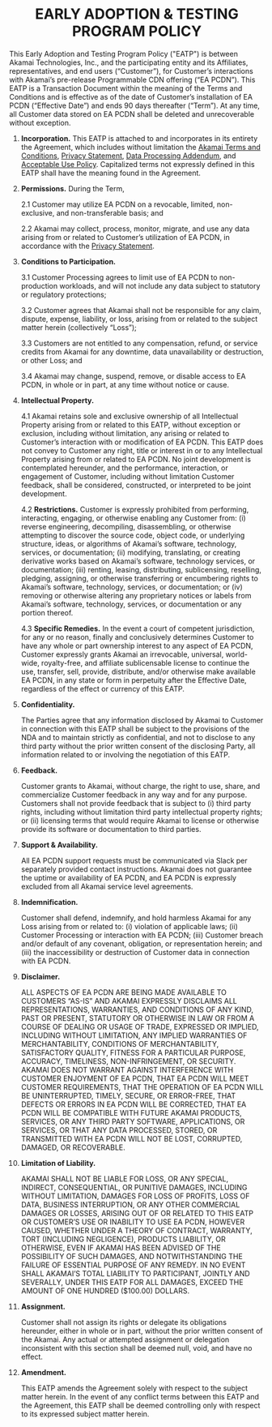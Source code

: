                  
<h1 style="text-align: center;">EARLY ADOPTION & TESTING PROGRAM POLICY</h3>

This Early Adoption and Testing Program Policy ("EATP") is between Akamai Technologies, Inc., and the participating entity and its Affiliates, representatives, and end users (“Customer”), for Customer’s interactions with Akamai’s pre-release Programmable CDN offering (“EA PCDN”). This EATP is a Transaction Document within the meaning of the Terms and Conditions  and is effective as of the date of Customer’s installation of EA PCDN (“Effective Date”) and ends 90 days thereafter (“Term”). At any time, all Customer data stored on EA PCDN shall be deleted and unrecoverable without exception. 

1. **Incorporation.** This EATP is attached to and incorporates in its entirety the Agreement, which  includes without limitation the [Akamai Terms and Conditions](https://www.akamai.com/legal/terms-and-conditions), [Privacy Statement](https://www.akamai.com/legal/privacy-statement), [Data Processing Addendum](https://www.akamai.com/site/en/documents/akamai/akamai-data-protection-addendum.pdf), and [Acceptable Use Policy](https://www.akamai.com/legal/acceptable-use-policy). Capitalized terms not expressly defined in this EATP shall have the meaning found in the Agreement. 

2.    **Permissions.** During the Term,

      2.1   Customer may utilize EA PCDN on a revocable, limited, non-exclusive, and non-transferable basis; and

      2.2   Akamai may collect, process, monitor, migrate, and use any data arising from or related to Customer’s utilization of EA PCDN, in accordance with the [Privacy Statement](https://www.akamai.com/legal/compliance/privacy-trust-center). 

3.    **Conditions to Participation.**
      
      3.1   Customer Processing agrees to limit use of EA PCDN to non-production workloads, and will not include any data subject to statutory or regulatory protections; 
      
      3.2   Customer agrees that Akamai shall not be responsible for any claim, dispute, expense, liability, or loss, arising from or related to the subject matter herein (collectively “Loss”); 
      
      3.3   Customers are not entitled to any compensation, refund, or service credits from Akamai for any downtime, data unavailability or destruction, or other Loss; and 
      
      3.4   Akamai may change, suspend, remove, or disable access to EA PCDN, in whole or in part, at any time without notice or cause.  

4.    **Intellectual Property.**

      4.1   Akamai retains sole and exclusive ownership of all Intellectual Property arising from or related to this EATP, without exception or exclusion, including without limitation, any arising or related to Customer’s interaction with or modification of EA PCDN. This EATP does not convey to Customer any right, title or interest in or to any Intellectual Property arising from or related to EA PCDN. No joint development is contemplated hereunder, and the performance, interaction, or engagement of Customer, including without limitation Customer feedback, shall be considered, constructed, or interpreted to be joint development. 

      4.2   **Restrictions.**  Customer is expressly prohibited from performing, interacting, engaging, or otherwise enabling any Customer from: (i) reverse engineering, decompiling, disassembling, or otherwise attempting to discover the source code, object code, or underlying structure, ideas, or algorithms of Akamai’s software, technology, services, or documentation; (ii) modifying, translating, or creating derivative works based on Akamai’s software, technology services, or documentation; (iii) renting, leasing, distributing, sublicensing, reselling, pledging, assigning, or otherwise transferring or encumbering rights to Akamai’s software, technology, services, or documentation; or (iv) removing or otherwise altering any proprietary notices or labels from Akamai’s software, technology, services, or documentation or any portion thereof. 

      4.3   **Specific Remedies.** In the event a court of competent jurisdiction, for any or no reason, finally and conclusively determines Customer to have any whole or part ownership interest to any aspect of EA PCDN, Customer expressly grants Akamai an irrevocable, universal, world-wide, royalty-free, and affiliate sublicensable license to continue the use, transfer, sell, provide, distribute, and/or otherwise make available EA PCDN, in any state or form in perpetuity after the Effective Date, regardless of the effect or currency of this EATP. 

5.    **Confidentiality.**

      The Parties agree that any information disclosed by Akamai to Customer in connection with this EATP shall be subject to the provisions of the NDA and to maintain strictly as confidential, and not to disclose to any third party without the prior written consent of the disclosing Party, all information related to or involving the negotiation of this EATP. 

6.    **Feedback.**

      Customer grants to Akamai, without charge, the right to use, share, and commercialize Customer feedback in any way and for any purpose. Customers shall not provide feedback that is subject to (i) third party rights, including without limitation third party intellectual property rights; or (ii) licensing terms that would require Akamai to license or otherwise provide its software or documentation to third parties. 

7.    **Support & Availability.**

      All EA PCDN support requests must be communicated via Slack per separately provided contact instructions. Akamai does not guarantee the uptime or availability of EA PCDN, and EA PCDN is expressly excluded from all Akamai service level agreements. 

8.    **Indemnification.**

      Customer shall defend, indemnify, and hold harmless Akamai for any Loss arising from or related to: (i) violation of applicable laws; (ii) Customer Processing or interaction with EA PCDN; (iii) Customer breach and/or default of any covenant, obligation, or representation herein; and (iii) the inaccessibility or destruction of Customer data in connection with EA PCDN. 

9.    **Disclaimer.**

      ALL ASPECTS OF EA PCDN ARE BEING MADE AVAILABLE TO CUSTOMERS “AS-IS” AND AKAMAI EXPRESSLY DISCLAIMS ALL REPRESENTATIONS, WARRANTIES, AND CONDITIONS OF ANY KIND, PAST OR PRESENT, STATUTORY OR OTHERWISE IN LAW OR FROM A COURSE OF DEALING OR USAGE OF TRADE, EXPRESSED OR IMPLIED, INCLUDING WITHOUT LIMITATION, ANY IMPLIED WARRANTIES OF MERCHANTABILITY, CONDITIONS OF MERCHANTABILITY, SATISFACTORY QUALITY, FITNESS FOR A PARTICULAR PURPOSE, ACCURACY, TIMELINESS, NON-INFRINGEMENT, OR SECURITY.
      AKAMAI DOES NOT WARRANT AGAINST INTERFERENCE WITH CUSTOMER ENJOYMENT OF EA PCDN, THAT EA PCDN WILL MEET CUSTOMER REQUIREMENTS, THAT THE OPERATION OF EA PCDN WILL BE UNINTERRUPTED, TIMELY, SECURE, OR ERROR-FREE, THAT DEFECTS OR ERRORS IN EA PCDN WILL BE CORRECTED, THAT EA PCDN WILL BE COMPATIBLE WITH FUTURE AKAMAI PRODUCTS, SERVICES, OR ANY THIRD PARTY SOFTWARE, APPLICATIONS, OR SERVICES, OR THAT ANY DATA PROCESSED, STORED, OR TRANSMITTED WITH EA PCDN WILL NOT BE LOST, CORRUPTED, DAMAGED, OR RECOVERABLE.

10.   **Limitation of Liability.**

      AKAMAI SHALL NOT BE LIABLE FOR LOSS, OR ANY SPECIAL, INDIRECT, CONSEQUENTIAL, OR PUNITIVE DAMAGES, INCLUDING WITHOUT LIMITATION, DAMAGES FOR LOSS OF PROFITS, LOSS OF DATA, BUSINESS INTERRUPTION, OR ANY OTHER COMMERCIAL DAMAGES OR LOSSES, ARISING OUT OF OR RELATED TO THIS EATP OR CUSTOMER’S USE OR INABILITY TO USE EA PCDN, HOWEVER CAUSED, WHETHER UNDER A THEORY OF CONTRACT, WARRANTY, TORT (INCLUDING NEGLIGENCE), PRODUCTS LIABILITY, OR OTHERWISE, EVEN IF AKAMAI HAS BEEN ADVISED OF THE POSSIBILITY OF SUCH DAMAGES, AND NOTWITHSTANDING THE FAILURE OF ESSENTIAL PURPOSE OF ANY REMEDY. IN NO EVENT SHALL AKAMAI’S TOTAL LIABILITY TO PARTICIPANT, JOINTLY AND SEVERALLY, UNDER THIS EATP FOR ALL DAMAGES, EXCEED THE AMOUNT OF ONE HUNDRED ($100.00) DOLLARS. 

11.   **Assignment.**

      Customer shall not assign its rights or delegate its obligations hereunder, either in whole or in part, without the prior written consent of the Akamai. Any actual or attempted assignment or delegation inconsistent with this section shall be deemed null, void, and have no effect.   

12.   **Amendment.**

      This EATP amends the Agreement solely with respect to the subject matter herein. In the event of any conflict terms between this EATP and the Agreement, this EATP shall be deemed controlling only with respect to its expressed subject matter herein.